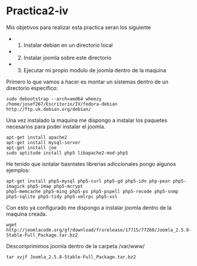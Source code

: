 Practica2-iv
============
Mis objetivos para realizar esta practica seran los siguiente
- 1. Instalar debian en un directorio local
- 2. Instalar joomla sobre este directorio
- 3. Ejecutar mi propio modulo de joomla dentro de la maquina

Primero lo que vamos a hacer es montar un sistemas dentro de un directorio especifico:

```
sudo debootstrap --arch=amd64 wheezy /home/josef267/Escritorio/IV/fedora-debian http://ftp.uk.debian.org/debian/

```
Una vez instalado la maquina me dispongo a instalar los paquetes necesarios para poder instalar el joomla.

```
apt-get install apache2
apt-get install mysql-server
apt-get install joe
sudo aptitude install php5 libapache2-mod-php5
```
He tenido que isntalar basntates librerias adiccionales pongo algunos ejemplos:
```
apt-get install php5-mysql php5-curl php5-gd php5-idn php-pear php5-imagick php5-imap php5-mcrypt 
php5-memcache php5-ming php5-ps php5-pspell php5-recode php5-snmp php5-sqlite php5-tidy php5-xmlrpc php5-xsl

```


Con esto ya configurado me dispongo a instalar joomla dentro de la maquina creada.

```
wget http://joomlacode.org/gf/download/frsrelease/17715/77260/Joomla_2.5.8-Stable-Full_Package.tar.bz2
```
Descomprimimos joomla dentro de la carpeta /var/www/

```
tar xvjf Joomla_2.5.8-Stable-Full_Package.tar.bz2
```
